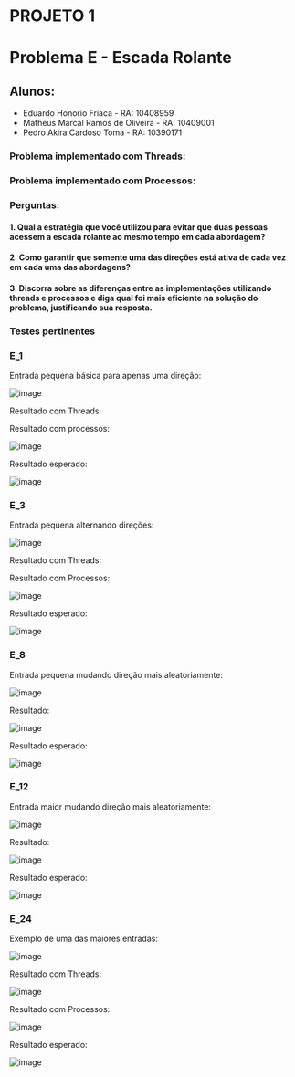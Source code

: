# PROJETO 1
# Problema E - Escada Rolante

## Alunos:
* Eduardo Honorio Friaca - RA: 10408959
* Matheus Marcal Ramos de Oliveira - RA: 10409001
* Pedro Akira Cardoso Toma - RA: 10390171

### Problema implementado com Threads: 

### Problema implementado com Processos: 

### Perguntas: 

#### 1. Qual a estratégia que você utilizou para evitar que duas pessoas acessem a escada rolante ao mesmo tempo em cada abordagem?

#### 2. Como garantir que somente uma das direções está ativa de cada vez em cada uma das abordagens?

#### 3. Discorra sobre as diferenças entre as implementações utilizando threads e processos e diga qual foi mais eficiente na solução do problema, justificando sua resposta.

### Testes pertinentes

### E_1 
Entrada pequena básica para apenas uma direção: 

![image](https://github.com/macaaalm/sistemasOperacionais/assets/113950201/a252fd6d-ce8f-4b3f-b226-2455131e1a60)

Resultado com Threads:


Resultado com processos:

![image](https://github.com/macaaalm/sistemasOperacionais/assets/113950201/365088f9-0548-4e26-b6ef-66a4159de685)

Resultado esperado:

![image](https://github.com/macaaalm/sistemasOperacionais/assets/113950201/f24d21e1-9d72-47f0-a122-bea607e7faac)


### E_3 
Entrada pequena alternando direções: 

![image](https://github.com/macaaalm/sistemasOperacionais/assets/113950201/c813f6bd-341e-4704-9c3b-acd133546cd7)

Resultado com Threads:


Resultado com Processos:

![image](https://github.com/macaaalm/sistemasOperacionais/assets/113950201/d226ba59-c4aa-455b-9bc0-7fe8d054d98b)

Resultado esperado:

![image](https://github.com/macaaalm/sistemasOperacionais/assets/113950201/b6dfbd49-72ad-4132-9123-76974aa05a61)


### E_8 
Entrada pequena mudando direção mais aleatoriamente: 

![image](https://github.com/macaaalm/sistemasOperacionais/assets/113950201/1e7b738f-c101-4fe2-be3b-b83cef1bbbb0)

Resultado:

![image](https://github.com/macaaalm/sistemasOperacionais/assets/113950201/65fb25e2-1f16-4f34-982a-da50bca98eca)

Resultado esperado:

![image](https://github.com/macaaalm/sistemasOperacionais/assets/113950201/c4ca9da5-b25c-4c28-a51d-a97479108a8f)


### E_12 
Entrada maior mudando direção mais aleatoriamente: 

![image](https://github.com/macaaalm/sistemasOperacionais/assets/113950201/78ee8995-308d-4aa2-9556-4ce893bf6e0a)

Resultado:

![image](https://github.com/macaaalm/sistemasOperacionais/assets/113950201/68203b3e-e1e5-4126-9366-59b8939188cc)

Resultado esperado:

![image](https://github.com/macaaalm/sistemasOperacionais/assets/113950201/84a8e343-0ce8-4a2a-ac04-3ba5d00e7a0c)


### E_24 
Exemplo de uma das maiores entradas: 

![image](https://github.com/macaaalm/sistemasOperacionais/assets/113950201/f17442bb-0292-4fd1-b8b3-442c66692739)

Resultado com Threads:

![image](https://github.com/macaaalm/sistemasOperacionais/assets/113950201/d5dd5707-87f6-408f-8659-69fcc62a4ad4)

Resultado com Processos:

![image](https://github.com/macaaalm/sistemasOperacionais/assets/113950201/3ad053b0-7add-4d93-b7c9-b334145e48c9)

Resultado esperado:

![image](https://github.com/macaaalm/sistemasOperacionais/assets/113950201/cb9c5295-6874-45ab-a518-166ede54698b)

